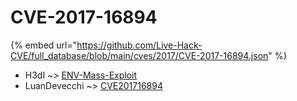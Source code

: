 # CVE-2017-16894
{% embed url="https://github.com/Live-Hack-CVE/full_database/blob/main/cves/2017/CVE-2017-16894.json" %}

* H3dI ~> [ENV-Mass-Exploit](https://www.alice-snow.ru/2017/database/cve-2017-16894/env-mass-exploit-h3di)
* LuanDevecchi ~> [CVE201716894](https://www.alice-snow.ru/2017/database/cve-2017-16894/cve201716894-luandevecchi)